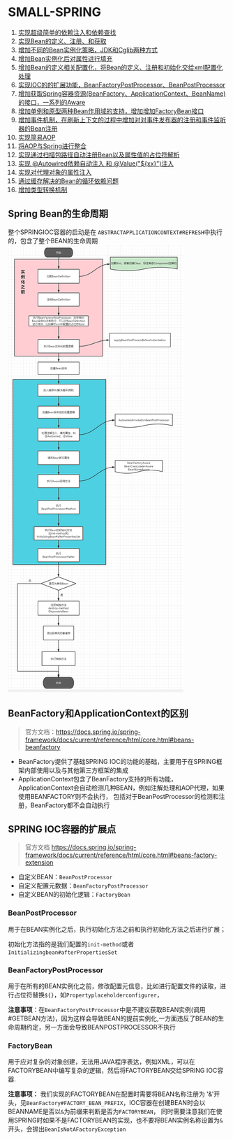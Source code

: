 # SMALL-SPRING

1. [实现超级简单的依赖注入和依赖查找](https://github.com/lhj502819/small-spring/tree/main/small-spring-step01)
2. [实现Bean的定义、注册、和获取](https://github.com/lhj502819/small-spring/tree/main/small-spring-step02)
3. [增加不同的Bean实例化策略，JDK和Cglib两种方式](https://github.com/lhj502819/small-spring/blob/main/small-spring-step03)
4. [增加Bean实例化后对属性进行填充](https://github.com/lhj502819/small-spring/tree/main/small-spring-step04)
5. [增加Bean的定义相关配置化，将Bean的定义、注册和初始化交给xml配置化处理](https://github.com/lhj502819/small-spring/tree/main/small-spring-step05)
6. [实现IOC的的扩展功能，BeanFactoryPostProcessor、BeanPostProcessor](https://github.com/lhj502819/small-spring/tree/main/small-spring-step07)
7. [增加获取Spring容器资源(BeanFactory、ApplicationContext、BeanName)的接口，一系列的Aware](https://github.com/lhj502819/small-spring/tree/main/small-spring-step07)
8. [增加单例和原型两种Bean作用域的支持，增加增加FactoryBean接口](https://github.com/lhj502819/small-spring/tree/main/small-spring-step08)
9. [增加事件机制，在刷新上下文的过程中增加对对事件发布器的注册和事件监听器的Bean注册](https://github.com/lhj502819/small-spring/tree/main/small-spring-step09)
10. [实现简易AOP](https://github.com/lhj502819/small-spring/tree/main/small-spring-step10)
11. [将AOP与Spring进行整合](https://github.com/lhj502819/small-spring/tree/main/small-spring-step11)
12. [实现通过扫描包路径自动注册Bean以及属性值的占位符解析](https://github.com/lhj502819/small-spring/tree/main/small-spring-step12)
13. [实现 @Autowired依赖自动注入 和 @Value("${xx}")注入](https://github.com/lhj502819/small-spring/tree/main/small-spring-step13)
14. [实现对代理对象的属性注入](https://github.com/lhj502819/small-spring/tree/main/small-spring-step14)
15. [通过缓存解决的Bean的循环依赖问题](https://github.com/lhj502819/small-spring/tree/main/small-spring-step15)
16. [增加类型转换机制](https://github.com/lhj502819/small-spring/tree/main/small-spring-step16)






## Spring Bean的生命周期
整个SPRINGIOC容器的启动是在 `ABSTRACTAPPLICATIONCONTEXT#REFRESH`中执行的，包含了整个BEAN的生命周期
 ![IMG.PNG](img.png)

## BeanFactory和ApplicationContext的区别
> 官方文档：https://docs.spring.io/spring-framework/docs/current/reference/html/core.html#beans-beanfactory
- BeanFactory提供了基础SPRING IOC的功能的基础，主要用于在SPRING框架内部使用以及与其他第三方框架的集成
- ApplicationContext包含了BeanFactory支持的所有功能，ApplicationContext会自动检测几种BEAN，例如注解处理和AOP代理，如果使用BEANFACTORY则不会执行，
包括对于BeanPostProcessor的检测和注册，BeanFactory都不会自动执行


## SPRING IOC容器的扩展点
> 官方文档 https://docs.spring.io/spring-framework/docs/current/reference/html/core.html#beans-factory-extension
- 自定义BEAN：`BeanPostProcessor`
- 自定义配置元数据：`BeanFactoryPostProcessor`
- 自定义BEAN的初始化逻辑：`FactoryBean`


### BeanPostProcessor
用于在BEAN实例化之后，执行初始化方法之前和执行初始化方法之后进行扩展；

初始化方法指的是我们配置的`init-method`或者`Initializingbean#afterPropertiesSet`

### BeanFactoryPostProcessor
用于在所有的BEAN实例化之前，修改配置元信息，比如进行配置文件的读取，进行占位符替换`${}`，如`Propertyplaceholderconfigurer`，

**注意事项**：在`BeanFactoryPostProcessor`中是不建议获取BEAN实例(调用#GETBEAN方法)，因为这样会导致BEAN的提前实例化,一方面违反了BEAN的生命周期约定，另一方面会导致BEANPOSTPROCESSOR不执行

### FactoryBean

用于应对复杂的对象创建，无法用JAVA程序表达，例如XML，可以在FACTORYBEAN中编写复杂的逻辑，然后将FACTORYBEAN交给SPRING IOC容器.

**注意事项：** 我们实现的FACTORYBEAN在配置时需要将BEAN名称注册为 '&'开头，见`BeanFactory#FACTORY_BEAN_PREFIX`，IOC容器在创建BEAN时会以BEANNAME是否以`&`为前缀来判断是否为`FACTORYBEAN`，
同时需要注意我们在使用SPRING时如果不是FACTORYBEAN的实现，也不要将BEAN实例名称设置为`&`开头，会抛出`BeanIsNotAFactoryException`


 
